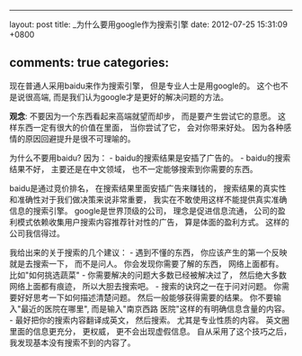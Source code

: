
---
layout: post
title: _为什么要用google作为搜索引擎
date: 2012-07-25 15:31:09 +0800

comments: true
categories: 
---

现在普通人采用baidu来作为搜索引擎， 但是专业人士是用google的。
这个也不是说很高端, 而是我们认为google才是更好的解决问题的方法。

**观念**: 不要因为一个东西看起来高端就望而却步， 而是要产生尝试它的意愿。
这样东西一定有很大的价值在里面， 当你尝试了它， 会对你带来好处。
因为各种感情的原因回避提升是很不可理喻的。

为什么不要用baidu? 因为： - baidu的搜索结果是安插了广告的。 -
baidu的搜索结果不好， 主要还是在中文领域，
也不一定能够搜索到你需要的东西。

baidu是通过竞价排名， 在搜索结果里面安插广告来赚钱的，
搜索结果的真实性和准确性对于我们做决策来说非常重要，
我实在不敢使用这样不能提供真实准确信息的搜索引擎。
google是世界顶级的公司， 理念是促进信息流通，
公司的盈利模式依赖收集用户搜索内容推荐针对性的广告， 算是体面的盈利方式。
这样的公司我信得过。

我给出来的关于搜索的几个建议： - 遇到不懂的东西，
你应该产生的第一个反映就是去搜索一下， 而不是问人。
你会发现你需要了解的东西， 网络上面都有。 比如"如何挑选蔬菜" -
你需要解决的问题大多数已经被解决过了， 然后绝大多数网络上面都有痕迹，
所以大胆去搜索吧。 - 搜索的诀窍之一在于问对问题。
你需要好好思考一下如何描述清楚问题。 然后一般能够获得需要的结果。
你不要输入"最近的医院在哪里", 而是输入"南京西路
医院"这样的有明确信息含量的内容。 - 最好把你的搜索内容翻译成英文，
然后搜索。 尤其是专业性质的内容。 英文圈里面的信息更充分， 更权威，
更不会出现虚假信息。 自从采用了这个技巧之后，
我发现基本没有搜索不到的内容了。